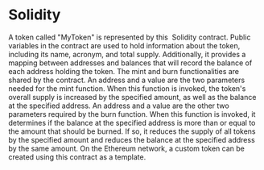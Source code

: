 # Solidity
A token called "MyToken" is represented by this  Solidity contract.
Public variables in the contract are used to hold information about the token, including its name, acronym, and total supply.
Additionally, it provides a mapping between addresses and balances that will record the balance of each address holding the token.
The mint and burn functionalities are shared by the contract.
An address and a value are the two parameters needed for the mint function. When this function is invoked, 
the token's overall supply is increased by the specified amount, as well as the balance at the specified address.
An address and a value are the other two parameters required by the burn function. When this function is invoked, it determines 
if the balance at the specified address is more than or equal to the amount that should be burned. 
If so, it reduces the supply of all tokens by the specified amount and reduces the balance at the specified address by the same amount.
On the Ethereum network, a custom token can be created using this contract as a template.
